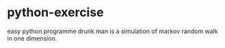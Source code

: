 # python-exercise
easy python programme
drunk man is a simulation of markov random walk in one dimension.
